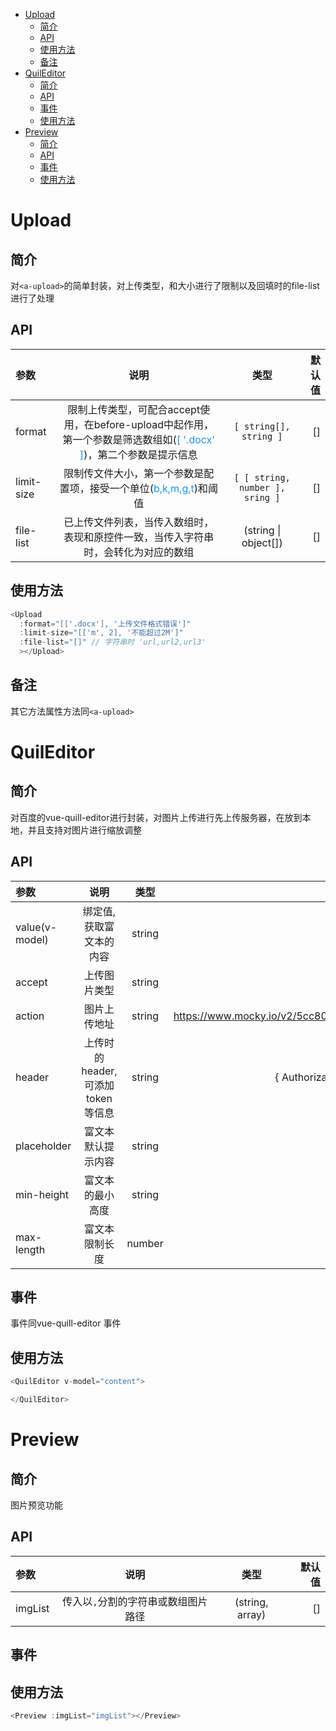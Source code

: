 <!-- TOC -->

- [Upload](#upload)
  - [简介](#简介)
  - [API](#api)
  - [使用方法](#使用方法)
  - [备注](#备注)
- [QuilEditor](#quileditor)
  - [简介](#简介-1)
  - [API](#api-1)
  - [事件](#事件)
  - [使用方法](#使用方法-1)
- [Preview](#preview)
  - [简介](#简介-2)
  - [API](#api-2)
  - [事件](#事件-1)
  - [使用方法](#使用方法-2)

<!-- /TOC -->

# Upload

## 简介

对`<a-upload>`的简单封装，对上传类型，和大小进行了限制以及回填时的file-list进行了处理

## API

参数|说明|类型|默认值
:--|:-:|:-:|--:
format|限制上传类型，可配合accept使用，在before-upload中起作用，第一个参数是筛选数组如(<span style="color: #1890ff">[ '.docx' ]</span>)，第二个参数是提示信息|`[ string[], string ]`|[]
limit-size|限制传文件大小，第一个参数是配置项，接受一个单位(<span style="color: #1890ff">b,k,m,g,t</span>)和阈值|`[ [ string, number ], sring ]`|[]
file-list|已上传文件列表，当传入数组时，表现和原控件一致，当传入字符串时，会转化为对应的数组|(string \| object[]) | []


## 使用方法

```js
<Upload
  :format="[['.docx'], '上传文件格式错误']"
  :limit-size="[['m', 2], '不能超过2M']"
  :file-list="[]" // 字符串时 'url,url2,url3'
  ></Upload>
```

## 备注
其它方法属性方法同`<a-upload>`

# QuilEditor

## 简介

对百度的vue-quill-editor进行封装，对图片上传进行先上传服务器，在放到本地，并且支持对图片进行缩放调整

## API

参数|说明|类型|默认值
:--|:-:|:-:|--:
value(v-model)|绑定值,获取富文本的内容|string|空
accept|上传图片类型|string|image/*(所有类型)
action|图片上传地址|string|https://www.mocky.io/v2/5cc8019d300000980a055e76
header|上传时的header,可添加token等信息|string|{ Authorization: 'authorization-text' }
placeholder|富文本默认提示内容|string|请输入...
min-height|富文本的最小高度|string|400px
max-length|富文本限制长度|number|-1(默认不限制)

## 事件
事件同vue-quill-editor 事件

## 使用方法
```js
<QuilEditor v-model="content">

</QuilEditor>
```

# Preview 

## 简介

图片预览功能

## API

参数|说明|类型|默认值
:--|:--:|:--:|--:
imgList|传入以`,`分割的字符串或数组图片路径|(string, array)|[]

## 事件

## 使用方法

```js
<Preview :imgList="imgList"></Preview>
```